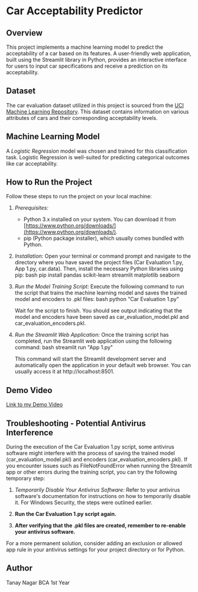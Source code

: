 # Car Acceptability Predictor

## Overview

This project implements a machine learning model to predict the acceptability of a car based on its features. A user-friendly web application, built using the Streamlit library in Python, provides an interactive interface for users to input car specifications and receive a prediction on its acceptability.

## Dataset

The car evaluation dataset utilized in this project is sourced from the [UCI Machine Learning Repository](https://archive.ics.uci.edu/dataset/19/car+evaluation). This dataset contains information on various attributes of cars and their corresponding acceptability levels.

## Machine Learning Model

A *Logistic Regression* model was chosen and trained for this classification task. Logistic Regression is well-suited for predicting categorical outcomes like car acceptability.

## How to Run the Project

Follow these steps to run the project on your local machine:

1.  *Prerequisites:*
    * Python 3.x installed on your system. You can download it from [https://www.python.org/downloads/](https://www.python.org/downloads/).
    * pip (Python package installer), which usually comes bundled with Python.

2.  *Installation:*
    Open your terminal or command prompt and navigate to the directory where you have saved the project files (Car Evaluation 1.py, App 1.py, car.data). Then, install the necessary Python libraries using pip:
    bash
    pip install pandas scikit-learn streamlit matplotlib seaborn
    

3.  *Run the Model Training Script:*
    Execute the following command to run the script that trains the machine learning model and saves the trained model and encoders to .pkl files:
    bash
    python "Car Evaluation 1.py"
    
    Wait for the script to finish. You should see output indicating that the model and encoders have been saved as car_evaluation_model.pkl and car_evaluation_encoders.pkl.

4.  *Run the Streamlit Web Application:*
    Once the training script has completed, run the Streamlit web application using the following command:
    bash
    streamlit run "App 1.py"
    
    This command will start the Streamlit development server and automatically open the application in your default web browser. You can usually access it at http://localhost:8501.

## Demo Video

[Link to my Demo Video](https://youtu.be/_xf2m-75oKY)

## Troubleshooting - Potential Antivirus Interference

During the execution of the Car Evaluation 1.py script, some antivirus software might interfere with the process of saving the trained model (car_evaluation_model.pkl) and encoders (car_evaluation_encoders.pkl). If you encounter issues such as FileNotFoundError when running the Streamlit app or other errors during the training script, you can try the following temporary step:

1.  *Temporarily Disable Your Antivirus Software:* Refer to your antivirus software's documentation for instructions on how to temporarily disable it. For Windows Security, the steps were outlined earlier.

2.  **Run the Car Evaluation 1.py script again.**

3.  **After verifying that the .pkl files are created, remember to re-enable your antivirus software.**

For a more permanent solution, consider adding an exclusion or allowed app rule in your antivirus settings for your project directory or for Python.

## Author

Tanay Nagar
BCA 1st Year